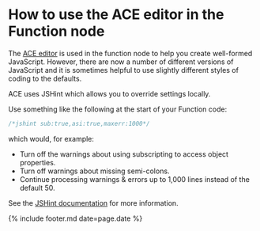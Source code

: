 ---
---
# How to use the ACE editor in the Function node

The [ACE editor](https://ace.c9.io/) is used in the function node to help you create well-formed
JavaScript. However, there are now a number of different versions of JavaScript
and it is sometimes helpful to use slightly different styles of coding to the
defaults.

ACE uses JSHint which allows you to override settings locally.

Use something like the following at the start of your Function code:

```javascript
/*jshint sub:true,asi:true,maxerr:1000*/
```

which would, for example:

- Turn off the warnings about using subscripting to access object properties.
- Turn off warnings about missing semi-colons.
- Continue processing warnings & errors up to 1,000 lines instead of the default 50.

See the [JSHint documentation](http://jshint.com/docs/options/) for more information.

{% include footer.md date=page.date %}
